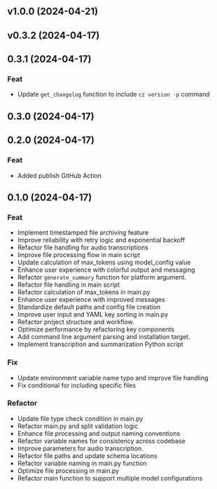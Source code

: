 ## v1.0.0 (2024-04-21)

## v0.3.2 (2024-04-17)

## 0.3.1 (2024-04-17)

### Feat

- Update `get_changelog` function to include `cz version -p` command

## 0.3.0 (2024-04-17)

## 0.2.0 (2024-04-17)

### Feat

- Added publish GitHub Action

## 0.1.0 (2024-04-17)

### Feat

- Implement timestamped file archiving feature
- Improve reliability with retry logic and exponential backoff
- Refactor file handling for audio transcriptions
- Improve file processing flow in main script
- Update calculation of max_tokens using model_config value
- Enhance user experience with colorful output and messaging
- Refactor `generate_summary` function for platform argument.
- Refactor file handling in main script
- Refactor calculation of max_tokens in main.py
- Enhance user experience with improved messages
- Standardize default paths and config file creation
- Improve user input and YAML key sorting in main.py
- Refactor project structure and workflow.
- Optimize performance by refactoring key components
- Add command line argument parsing and installation target.
- Implement transcription and summarization Python script

### Fix

- Update environment variable name typo and improve file handling
- Fix conditional for including specific files

### Refactor

- Update file type check condition in main.py
- Refactor main.py and split validation logic
- Enhance file processing and output naming conventions
- Refactor variable names for consistency across codebase
- Improve parameters for audio transcription.
- Refactor file paths and update schema locations
- Refactor variable naming in main.py function
- Optimize file processing in main.py
- Refactor main function to support multiple model configurations
